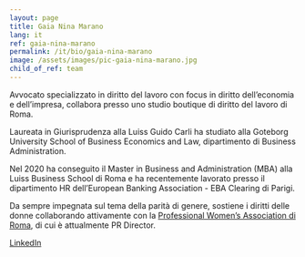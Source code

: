 ```yaml
---
layout: page
title: Gaia Nina Marano
lang: it
ref: gaia-nina-marano
permalink: /it/bio/gaia-nina-marano
image: /assets/images/pic-gaia-nina-marano.jpg
child_of_ref: team
---
```


Avvocato specializzato in diritto del lavoro con focus in diritto dell’economia e  dell’impresa, collabora presso uno studio boutique di diritto del lavoro di Roma.

Laureata in Giurisprudenza alla Luiss Guido Carli ha studiato alla Goteborg University School of Business Economics and Law, dipartimento di Business Administration.

Nel 2020 ha conseguito il Master in Business and Administration (MBA) alla Luiss Business School di Roma e ha recentemente lavorato presso il dipartimento HR dell’European Banking Association - EBA Clearing di Parigi.

Da sempre impegnata sul tema della parità di genere, sostiene i diritti delle donne collaborando attivamente con la [Professional Women’s Association di Roma](https://www.pwarome.org/), di cui è attualmente PR Director.

[LinkedIn](https://www.linkedin.com/in/gnmarano/)

